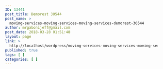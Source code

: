 ```yaml
---
ID: 13441
post_title: Demorest 30544
post_name: >
  moving-services-moving-services-moving-services-demorest-30544
author: mrgabonijeff@gmail.com
post_date: 2018-03-28 01:51:48
layout: page
link: >
  http://localhost/wordpress/moving-services-moving-services-moving-services-demorest-30544/
published: true
tags: [ ]
categories: [ ]
---
```

